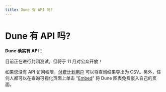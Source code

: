 ```yaml
---
title: Dune 有 API 吗?
---
```


# Dune 有 API 吗?

**Dune 确实有 API！**

目前正在进行封闭测试，但将于 11 月对公众开放！

如果您没有 API 访问权限，[付费计划用户](https://dune.com/pricing) 可以将查询结果导出为 CSV。另外，任何人都可以在查询可视化页面上单击 "[Embed](../../getting-started/embeds.md)" 将 Dune 图表免费嵌入自己的页面。